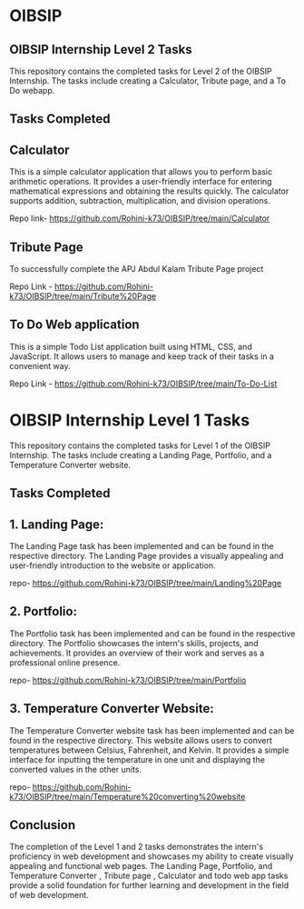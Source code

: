 # OIBSIP
## OIBSIP Internship Level 2 Tasks

 This repository contains the completed tasks for Level 2 of the OIBSIP Internship. The tasks include creating a Calculator, Tribute page, and a To Do webapp.

## Tasks Completed

##  Calculator
This is a simple calculator application that allows you to perform basic arithmetic operations. It provides a user-friendly interface for entering mathematical expressions and obtaining the results quickly. The calculator supports addition, subtraction, multiplication, and division operations.

Repo link- https://github.com/Rohini-k73/OIBSIP/tree/main/Calculator

## Tribute Page

To successfully complete the APJ Abdul Kalam Tribute Page project

Repo Link - https://github.com/Rohini-k73/OIBSIP/tree/main/Tribute%20Page

## To Do Web application

This is a simple Todo List application built using HTML, CSS, and JavaScript. It allows users to manage and keep track of their tasks in a convenient way.

Repo Link - https://github.com/Rohini-k73/OIBSIP/tree/main/To-Do-List


# OIBSIP Internship Level 1 Tasks

 This repository contains the completed tasks for Level 1 of the OIBSIP Internship. The tasks include creating a Landing Page, Portfolio, and a Temperature Converter website.

## Tasks Completed
## 1. Landing Page:
 The Landing Page task has been implemented and can be found in the respective directory. The Landing Page provides a visually appealing and user-friendly introduction to the website or application.
 
 repo- https://github.com/Rohini-k73/OIBSIP/tree/main/Landing%20Page

## 2. Portfolio:
 The Portfolio task has been implemented and can be found in the respective directory. The Portfolio showcases the intern's skills, projects, and achievements. It provides an overview of their work and serves as a professional online presence.
 
 repo- https://github.com/Rohini-k73/OIBSIP/tree/main/Portfolio

## 3. Temperature Converter Website: 
The Temperature Converter website task has been implemented and can be found in the respective directory. This website allows users to convert temperatures between Celsius, Fahrenheit, and Kelvin. It provides a simple interface for inputting the temperature in one unit and displaying the converted values in the other units.

repo- https://github.com/Rohini-k73/OIBSIP/tree/main/Temperature%20converting%20website


##  Conclusion
The completion of the Level 1 and 2 tasks demonstrates the intern's proficiency in web development and showcases my ability to create visually appealing and functional web pages. The Landing Page, Portfolio, and Temperature Converter , Tribute page , Calculator and todo web app tasks provide a solid foundation for further learning and development in the field of web development.


